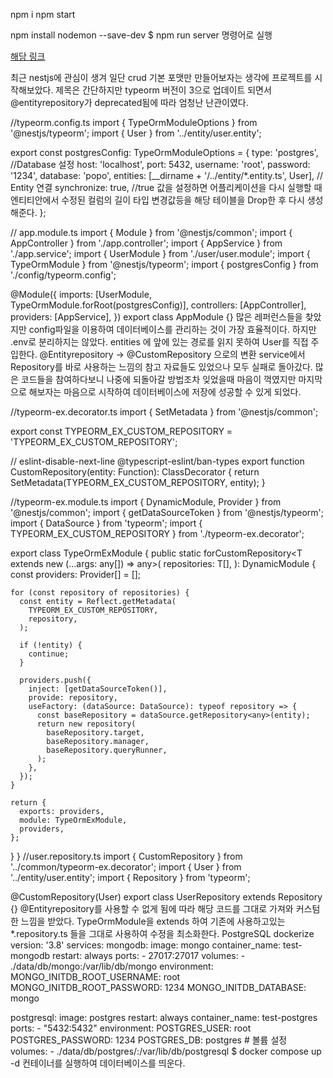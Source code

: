 npm i 
npm start

npm install nodemon --save-dev
$ npm run server 명령어로 실행

[해당 링크](https://velog.io/@jwoo5264/NestJS-%EA%B0%84%EB%8B%A8%ED%95%9C-%ED%94%84%EB%A1%9C%EC%A0%9D%ED%8A%B8-%EB%A7%8C%EB%93%A4%EA%B8%B0)

최근 nestjs에 관심이 생겨 일단 crud 기본 포맷만 만들어보자는 생각에 프로젝트를 시작해보았다.
제목은 간단하지만 typeorm 버전이 3으로 업데이트 되면서 @entityrepository가 deprecated됨에 따라 엄청난 난관이였다.

//typeorm.config.ts
import { TypeOrmModuleOptions } from '@nestjs/typeorm';
import { User } from '../entity/user.entity';

export const postgresConfig: TypeOrmModuleOptions = {
  type: 'postgres', //Database 설정
  host: 'localhost',
  port: 5432,
  username: 'root',
  password: '1234',
  database: 'popo',
  entities: [__dirname + '/../entity/*.entity.ts', User], // Entity 연결
  synchronize: true, //true 값을 설정하면 어플리케이션을 다시 실행할 때 엔티티안에서 수정된 컬럼의 길이 타입 변경값등을 해당 테이블을 Drop한 후 다시 생성해준다.
};

// app.module.ts
import { Module } from '@nestjs/common';
import { AppController } from './app.controller';
import { AppService } from './app.service';
import { UserModule } from './user/user.module';
import { TypeOrmModule } from '@nestjs/typeorm';
import { postgresConfig } from './config/typeorm.config';

@Module({
  imports: [UserModule, TypeOrmModule.forRoot(postgresConfig)],
  controllers: [AppController],
  providers: [AppService],
})
export class AppModule {}
많은 레퍼런스들을 찾았지만 config파일을 이용하여 데이터베이스를 관리하는 것이 가장 효율적이다. 하지만 .env로 분리하지는 않았다.
entities 에 앞에 있는 경로를 읽지 못하여 User를 직접 주입한다.
@Entityrepository -> @CustomRepository 으로의 변환
service에서 Repository를 바로 사용하는 느낌의 참고 자료들도 있었으나 모두 실패로 돌아갔다. 많은 코드들을 참여하다보니 나중에 되돌아갈 방법조차 잊었을때 마음이 꺽였지만 마지막으로 해보자는 마음으로 시작하여 데이터베이스에 저장에 성공할 수 있게 되었다.

//typeorm-ex.decorator.ts
import { SetMetadata } from '@nestjs/common';

export const TYPEORM_EX_CUSTOM_REPOSITORY = 'TYPEORM_EX_CUSTOM_REPOSITORY';

// eslint-disable-next-line @typescript-eslint/ban-types
export function CustomRepository(entity: Function): ClassDecorator {
  return SetMetadata(TYPEORM_EX_CUSTOM_REPOSITORY, entity);
}


//typeorm-ex.module.ts
import { DynamicModule, Provider } from '@nestjs/common';
import { getDataSourceToken } from '@nestjs/typeorm';
import { DataSource } from 'typeorm';
import { TYPEORM_EX_CUSTOM_REPOSITORY } from './typeorm-ex.decorator';

export class TypeOrmExModule {
  public static forCustomRepository<T extends new (...args: any[]) => any>(
    repositories: T[],
  ): DynamicModule {
    const providers: Provider[] = [];

    for (const repository of repositories) {
      const entity = Reflect.getMetadata(
        TYPEORM_EX_CUSTOM_REPOSITORY,
        repository,
      );

      if (!entity) {
        continue;
      }

      providers.push({
        inject: [getDataSourceToken()],
        provide: repository,
        useFactory: (dataSource: DataSource): typeof repository => {
          const baseRepository = dataSource.getRepository<any>(entity);
          return new repository(
            baseRepository.target,
            baseRepository.manager,
            baseRepository.queryRunner,
          );
        },
      });
    }

    return {
      exports: providers,
      module: TypeOrmExModule,
      providers,
    };
  }
}
//user.repository.ts
import { CustomRepository } from '../common/typeorm-ex.decorator';
import { User } from '../entity/user.entity';
import { Repository } from 'typeorm';

@CustomRepository(User)
export class UserRepository extends Repository<User> {}
@Entityrepository를 사용할 수 없게 됨에 따라 해당 코드를 그대로 가져와 커스텀한 느낌을 받았다.
TypeOrmModule을 extends 하여 기존에 사용하고있는 *.repository.ts 들을 그대로 사용하여 수정을 최소화한다.
PostgreSQL dockerize
version: '3.8'
services:
  mongodb:
    image: mongo
    container_name: test-mongodb
    restart: always
    ports:
      - 27017:27017
    volumes:
      - ./data/db/mongo:/var/lib/db/mongo
    environment:
      MONGO_INITDB_ROOT_USERNAME: root
      MONGO_INITDB_ROOT_PASSWORD: 1234
      MONGO_INITDB_DATABASE: mongo

  postgresql:
    image: postgres
    restart: always
    container_name: test-postgres
    ports:
      - "5432:5432"
    environment:
      POSTGRES_USER: root
      POSTGRES_PASSWORD: 1234
      POSTGRES_DB: postgres
    # 볼륨 설정
    volumes:
      - ./data/db/postgres/:/var/lib/db/postgresql
$ docker compose up -d
컨테이너를 실행하여 데이터베이스를 띄운다.
